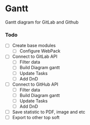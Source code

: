 # Gantt
Gantt diagram for GitLab and Github

### Todo

- [ ] Create base modules
  - [ ] Configure WebPack
- [ ] Connect to GitLab API
  - [ ] Filter data
  - [ ] Build Diagram gantt
  - [ ] Update Tasks
  - [ ] Add DnD
- [ ] Connect to GitHub API
  - [ ] Filter data
  - [ ] Build Diagram gantt
  - [ ] Update Tasks
  - [ ] Add DnD
- [ ] Save statistic to PDF, image and etc
- [ ] Export to other top soft
